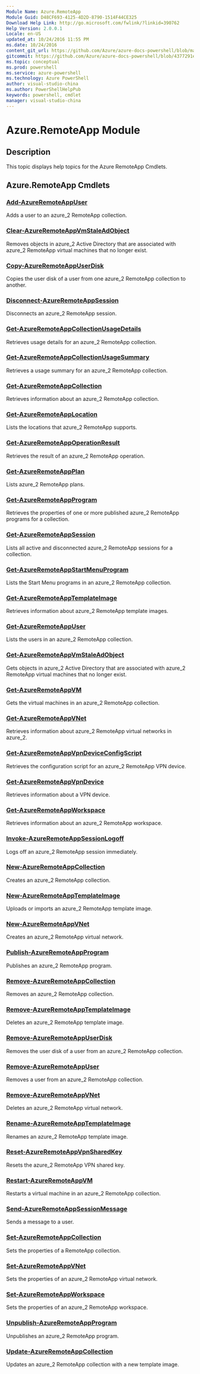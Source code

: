 ```yaml
---
Module Name: Azure.RemoteApp
Module Guid: D48CF693-4125-4D2D-8790-1514F44CE325
Download Help Link: http://go.microsoft.com/fwlink/?linkid=390762
Help Version: 2.0.0.1
Locale: en-US
updated_at: 10/24/2016 11:55 PM
ms.date: 10/24/2016
content_git_url: https://github.com/Azure/azure-docs-powershell/blob/master/azureps-cmdlets-docs/ServiceManagement/Azure.RemoteApp/v1.6.1/Azure.RemoteApp.md
gitcommit: https://github.com/Azure/azure-docs-powershell/blob/4377291ee360e58e2c1c5d644155daf6a0279055/azureps-cmdlets-docs/ServiceManagement/Azure.RemoteApp/v1.6.1/Azure.RemoteApp.md
ms.topic: conceptual
ms.prod: powershell
ms.service: azure-powershell
ms.technology: Azure PowerShell
author: visual-studio-china
ms.author: PowerShellHelpPub
keywords: powershell, cmdlet
manager: visual-studio-china
---
```


# Azure.RemoteApp Module
## Description
This topic displays help topics for the Azure RemoteApp Cmdlets.

## Azure.RemoteApp Cmdlets
### [Add-AzureRemoteAppUser](./Add-AzureRemoteAppUser.md)
Adds a user to an azure_2 RemoteApp collection.


### [Clear-AzureRemoteAppVmStaleAdObject](./Clear-AzureRemoteAppVmStaleAdObject.md)
Removes objects in azure_2 Active Directory that are associated with azure_2 RemoteApp virtual machines that no longer exist.


### [Copy-AzureRemoteAppUserDisk](./Copy-AzureRemoteAppUserDisk.md)
Copies the user disk of a user from one azure_2 RemoteApp collection to another.


### [Disconnect-AzureRemoteAppSession](./Disconnect-AzureRemoteAppSession.md)
Disconnects an azure_2 RemoteApp session.


### [Get-AzureRemoteAppCollectionUsageDetails](./Get-AzureRemoteAppCollectionUsageDetails.md)
Retrieves usage details for an azure_2 RemoteApp collection.


### [Get-AzureRemoteAppCollectionUsageSummary](./Get-AzureRemoteAppCollectionUsageSummary.md)
Retrieves a usage summary for an azure_2 RemoteApp collection.


### [Get-AzureRemoteAppCollection](./Get-AzureRemoteAppCollection.md)
Retrieves information about an azure_2 RemoteApp collection.


### [Get-AzureRemoteAppLocation](./Get-AzureRemoteAppLocation.md)
Lists the locations that azure_2 RemoteApp supports.


### [Get-AzureRemoteAppOperationResult](./Get-AzureRemoteAppOperationResult.md)
Retrieves the result of an azure_2 RemoteApp operation.


### [Get-AzureRemoteAppPlan](./Get-AzureRemoteAppPlan.md)
Lists azure_2 RemoteApp plans.


### [Get-AzureRemoteAppProgram](./Get-AzureRemoteAppProgram.md)
Retrieves the properties of one or more published azure_2 RemoteApp programs for a collection.


### [Get-AzureRemoteAppSession](./Get-AzureRemoteAppSession.md)
Lists all active and disconnected azure_2 RemoteApp sessions for a collection.


### [Get-AzureRemoteAppStartMenuProgram](./Get-AzureRemoteAppStartMenuProgram.md)
Lists the Start Menu programs in an azure_2 RemoteApp collection.


### [Get-AzureRemoteAppTemplateImage](./Get-AzureRemoteAppTemplateImage.md)
Retrieves information about azure_2 RemoteApp template images.


### [Get-AzureRemoteAppUser](./Get-AzureRemoteAppUser.md)
Lists the users in an azure_2 RemoteApp collection.


### [Get-AzureRemoteAppVmStaleAdObject](./Get-AzureRemoteAppVmStaleAdObject.md)
Gets objects in azure_2 Active Directory that are associated with azure_2 RemoteApp virtual machines that no longer exist.


### [Get-AzureRemoteAppVM](./Get-AzureRemoteAppVM.md)
Gets the virtual machines in an azure_2 RemoteApp collection.


### [Get-AzureRemoteAppVNet](./Get-AzureRemoteAppVNet.md)
Retrieves information about azure_2 RemoteApp virtual networks in azure_2.


### [Get-AzureRemoteAppVpnDeviceConfigScript](./Get-AzureRemoteAppVpnDeviceConfigScript.md)
Retrieves the configuration script for an azure_2 RemoteApp VPN device.


### [Get-AzureRemoteAppVpnDevice](./Get-AzureRemoteAppVpnDevice.md)
Retrieves information about a VPN device.


### [Get-AzureRemoteAppWorkspace](./Get-AzureRemoteAppWorkspace.md)
Retrieves information about an azure_2 RemoteApp workspace.


### [Invoke-AzureRemoteAppSessionLogoff](./Invoke-AzureRemoteAppSessionLogoff.md)
Logs off an azure_2 RemoteApp session immediately.


### [New-AzureRemoteAppCollection](./New-AzureRemoteAppCollection.md)
Creates an azure_2 RemoteApp collection.


### [New-AzureRemoteAppTemplateImage](./New-AzureRemoteAppTemplateImage.md)
Uploads or imports an azure_2 RemoteApp template image.


### [New-AzureRemoteAppVNet](./New-AzureRemoteAppVNet.md)
Creates an azure_2 RemoteApp virtual network.


### [Publish-AzureRemoteAppProgram](./Publish-AzureRemoteAppProgram.md)
Publishes an azure_2 RemoteApp program.


### [Remove-AzureRemoteAppCollection](./Remove-AzureRemoteAppCollection.md)
Removes an azure_2 RemoteApp collection.


### [Remove-AzureRemoteAppTemplateImage](./Remove-AzureRemoteAppTemplateImage.md)
Deletes an azure_2 RemoteApp template image.


### [Remove-AzureRemoteAppUserDisk](./Remove-AzureRemoteAppUserDisk.md)
Removes the user disk of a user from an azure_2 RemoteApp collection.


### [Remove-AzureRemoteAppUser](./Remove-AzureRemoteAppUser.md)
Removes a user from an azure_2 RemoteApp collection.


### [Remove-AzureRemoteAppVNet](./Remove-AzureRemoteAppVNet.md)
Deletes an azure_2 RemoteApp virtual network.


### [Rename-AzureRemoteAppTemplateImage](./Rename-AzureRemoteAppTemplateImage.md)
Renames an azure_2 RemoteApp template image.


### [Reset-AzureRemoteAppVpnSharedKey](./Reset-AzureRemoteAppVpnSharedKey.md)
Resets the azure_2 RemoteApp VPN shared key.


### [Restart-AzureRemoteAppVM](./Restart-AzureRemoteAppVM.md)
Restarts a virtual machine in an azure_2 RemoteApp collection.


### [Send-AzureRemoteAppSessionMessage](./Send-AzureRemoteAppSessionMessage.md)
Sends a message to a user.


### [Set-AzureRemoteAppCollection](./Set-AzureRemoteAppCollection.md)
Sets the properties of a RemoteApp collection.


### [Set-AzureRemoteAppVNet](./Set-AzureRemoteAppVNet.md)
Sets the properties of an azure_2 RemoteApp virtual network.


### [Set-AzureRemoteAppWorkspace](./Set-AzureRemoteAppWorkspace.md)
Sets the properties of an azure_2 RemoteApp workspace.


### [Unpublish-AzureRemoteAppProgram](./Unpublish-AzureRemoteAppProgram.md)
Unpublishes an azure_2 RemoteApp program.


### [Update-AzureRemoteAppCollection](./Update-AzureRemoteAppCollection.md)
Updates an azure_2 RemoteApp collection with a new template image.




